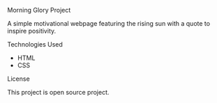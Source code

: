 Morning Glory Project

A simple motivational webpage featuring the rising sun with a quote to inspire positivity.

Technologies Used

- HTML
- CSS
  
License

This project is open source project.
